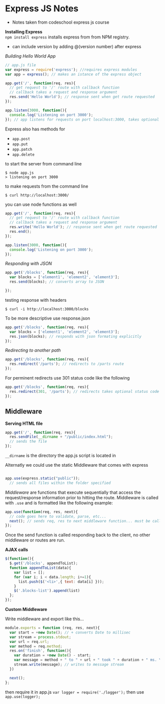 # Express JS Notes  
- Notes taken from codeschool express js course  

**Installing Express**  
`npm install express` installs express from from NPM registry.  
- can include version by adding @(version number) after express

*Building Hello World App*  

```Javascript
// app.js file
var express = require('express'); //requires express modules
var app = express(); // makes an istance of the express object

app.get('/', function(req, res){
  // get request to '/' route with callback function
  // callback takes a request and response argument
  res.send('Hello World'); // response sent when get route requested
});

app.listen(3000, function(){
  console.log('Listening on port 3000');
}); // app listens for requests on port localhost:3000, takes optional callback
```

Express also has methods for
- `app.post`
- `app.put`
- `app.patch`
- `app.delete`

to start the server from command line
```
$ node app.js
> listening on port 3000
```

to make requests from the command line  
```
$ curl http://localhost:3000/
```

you can use node functions as well
```Javascript
app.get('/', function(req, res){
  // get request to '/' route with callback function
  // callback takes a request and response argument
  res.write('Hello World'); // response sent when get route requested
  res.end();
});

app.listen(3000, function(){
  console.log('Listening on port 3000');
});
```

*Responding with JSON*

```Javascript
app.get('/blocks', function(req, res){
  var blocks = ['element1', 'element2', 'element3'];
  res.send(blocks); // converts array to JSON

});

```
testing response with headers
```
$ curl -i http://localhost:3000/blocks
```
To be more descriptive use response.json
```Javascript
app.get('/blocks', function(req, res){
  var blocks = ['element1', 'element2', 'element3'];
  res.json(blocks); // responds with json formating explicitly
});
```

*Redirecting to another path*  
```Javascript
app.get('/blocks', function(req, res){
  res.redirect('/parts'); // redirects to /parts route
});
```
For perminent redirects use 301 status code like the following  
```Javascript
app.get('/blocks', function(req, res){
  res.redirect(301, '/parts'); // redirects takes optional status code arg
});
```
## Middleware  

**Serving HTML file**  
```Javascript
app.get('/', function(req, res){
  res.sendFile(__dirname + "/public/index.html");
  // sends the file
});
```
`__dirname` is the directory the app.js script is located in

Alternatly we could use the static Middleware that comes with express
```Javascript

app.use(express.static("public"));
  // sends all files within the folder specified

```

*Middleware* are functions that execute sequentially that access the request/response information prior to hitting the route.  Middleware is called with `.use` and is formatted like the following example:
```Javascript
app.use(function(req, res, next){
  // code goes here to validate, parse, etc...
  next(); // sends req, res to next middleware function... must be called
});
```
Once the send function is called responding back to the client, no other middleware or routes are run.

**AJAX calls**  
```Javascript
$(function(){
  $.get('/blocks', appendToList);
  function appendToList(data){
    var list = [];
    for (var i; i < data.length; i+=1){
      list.push($('<li>',{ text: data[i] }));
    }
    $('.blocks-list').append(list)
  };
});
```

**Custom Middleware**

Write middleware and export like this...
```Javascript
module.exports = function (req, res, next){
  var start = +new Date(); // + converts Date to millisec
  var stream = process.stdout;
  var url = req.url;
  var method = req.method;
  res.on('finish', function(){
    var duration = +new Date() - start;
    var message = method + " to " + url + " took " + duration + " ms. \n\n";
    stream.write(message); // writes to message stream
  })

  next();
};
```

then require it in app.js `var logger = require('./logger');` then use `app.use(logger);`
